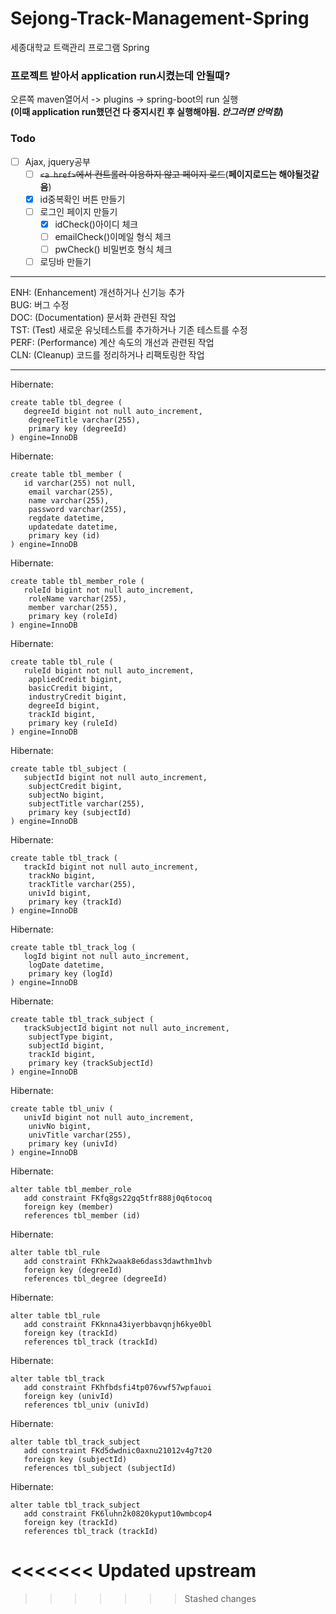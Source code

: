 ﻿# Sejong-Track-Management-Spring
세종대학교 트랙관리 프로그램 Spring  

### 프로젝트 받아서 application run시켰는데 안될때?  
오른쪽 maven열어서 -> plugins -> spring-boot의 run 실행  
**(이때 application run했던건 다 중지시킨 후 실행해야됨. <i>안그러면 안먹힘</i>)**


### Todo    
- [ ] Ajax, jquery공부<br>
   - [ ] ~~```<a href>```에서 컨트롤러 이용하지 않고 페이지 로드~~(**페이지로드는 해야될것같음**)
   - [x] id중복확인 버튼 만들기
   - [ ] 로그인 페이지 만들기
      - [x] idCheck()아이디 체크
      - [ ] emailCheck()이메일 형식 체크
      - [ ] pwCheck() 비밀번호 형식 체크
   - [ ] 로딩바 만들기
<hr>

ENH: (Enhancement) 개선하거나 신기능 추가    
BUG: 버그 수정    
DOC: (Documentation) 문서화 관련된 작업    
TST: (Test) 새로운 유닛테스트를 추가하거나 기존 테스트를 수정   
PERF: (Performance) 계산 속도의 개선과 관련된 작업   
CLN: (Cleanup) 코드를 정리하거나 리팩토링한 작업   
<hr>
Hibernate: 
    
    create table tbl_degree (
       degreeId bigint not null auto_increment,
        degreeTitle varchar(255),
        primary key (degreeId)
    ) engine=InnoDB
Hibernate: 
    
    create table tbl_member (
       id varchar(255) not null,
        email varchar(255),
        name varchar(255),
        password varchar(255),
        regdate datetime,
        updatedate datetime,
        primary key (id)
    ) engine=InnoDB
Hibernate: 
    
    create table tbl_member_role (
       roleId bigint not null auto_increment,
        roleName varchar(255),
        member varchar(255),
        primary key (roleId)
    ) engine=InnoDB
Hibernate: 
    
    create table tbl_rule (
       ruleId bigint not null auto_increment,
        appliedCredit bigint,
        basicCredit bigint,
        industryCredit bigint,
        degreeId bigint,
        trackId bigint,
        primary key (ruleId)
    ) engine=InnoDB
Hibernate: 
    
    create table tbl_subject (
       subjectId bigint not null auto_increment,
        subjectCredit bigint,
        subjectNo bigint,
        subjectTitle varchar(255),
        primary key (subjectId)
    ) engine=InnoDB
Hibernate: 
    
    create table tbl_track (
       trackId bigint not null auto_increment,
        trackNo bigint,
        trackTitle varchar(255),
        univId bigint,
        primary key (trackId)
    ) engine=InnoDB
Hibernate: 
    
    create table tbl_track_log (
       logId bigint not null auto_increment,
        logDate datetime,
        primary key (logId)
    ) engine=InnoDB
Hibernate: 
    
    create table tbl_track_subject (
       trackSubjectId bigint not null auto_increment,
        subjectType bigint,
        subjectId bigint,
        trackId bigint,
        primary key (trackSubjectId)
    ) engine=InnoDB
Hibernate: 
    
    create table tbl_univ (
       univId bigint not null auto_increment,
        univNo bigint,
        univTitle varchar(255),
        primary key (univId)
    ) engine=InnoDB
Hibernate: 
    
    alter table tbl_member_role 
       add constraint FKfq8gs22gq5tfr888j0q6tocoq 
       foreign key (member) 
       references tbl_member (id)
Hibernate: 
    
    alter table tbl_rule 
       add constraint FKhk2waak8e6dass3dawthm1hvb 
       foreign key (degreeId) 
       references tbl_degree (degreeId)
Hibernate: 
    
    alter table tbl_rule 
       add constraint FKknna43iyerbbavqnjh6kye0bl 
       foreign key (trackId) 
       references tbl_track (trackId)
Hibernate: 
    
    alter table tbl_track 
       add constraint FKhfbdsfi4tp076vwf57wpfauoi 
       foreign key (univId) 
       references tbl_univ (univId)
Hibernate: 
    
    alter table tbl_track_subject 
       add constraint FKd5dwdnic0axnu21012v4g7t20 
       foreign key (subjectId) 
       references tbl_subject (subjectId)
Hibernate: 
    
    alter table tbl_track_subject 
       add constraint FK6luhn2k0820kyput10wmbcop4 
       foreign key (trackId) 
       references tbl_track (trackId)
<<<<<<< Updated upstream
=======

>>>>>>> Stashed changes
